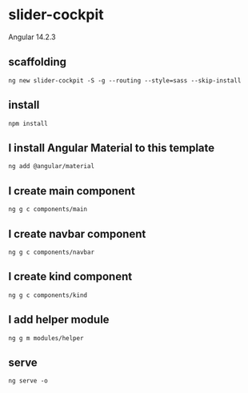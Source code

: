 # slider-cockpit

Angular 14.2.3

## scaffolding

```shell
ng new slider-cockpit -S -g --routing --style=sass --skip-install
```

## install

```shell
npm install
```

## I install Angular Material to this template

```shell
ng add @angular/material
```

## I create main component

```shell
ng g c components/main
```

## I create navbar component

```shell
ng g c components/navbar
```

## I create kind component

```shell
ng g c components/kind
```

## I add helper module

```shell
ng g m modules/helper
```

## serve

```shell
ng serve -o
```
